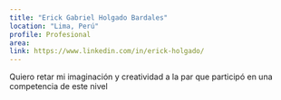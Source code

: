 ```yaml
---
title: "Erick Gabriel Holgado Bardales"
location: "Lima, Perú"
profile: Profesional
area: 
link: https://www.linkedin.com/in/erick-holgado/
---
```


Quiero retar mi imaginación y creatividad a la par que participó en una competencia de este nivel